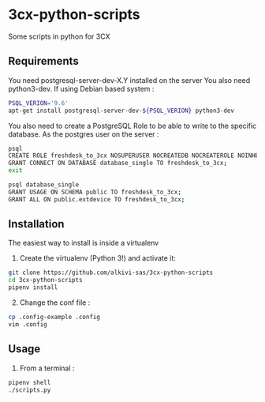 # 3cx-python-scripts

Some scripts in python for 3CX

## Requirements

You need postgresql-server-dev-X.Y installed on the server
You also need python3-dev.
If using Debian based system :

```bash
PSQL_VERION='9.6'
apt-get install postgresql-server-dev-${PSQL_VERION} python3-dev
```

You also need to create a PostgreSQL Role to be able to write to the specific database.
As the postgres user on the server :

```bash
psql
CREATE ROLE freshdesk_to_3cx NOSUPERUSER NOCREATEDB NOCREATEROLE NOINHERIT LOGIN PASSWORD 'password' VALID UNTIL 'infinity';
GRANT CONNECT ON DATABASE database_single TO freshdesk_to_3cx;
exit

psql database_single
GRANT USAGE ON SCHEMA public TO freshdesk_to_3cx;
GRANT ALL ON public.extdevice TO freshdesk_to_3cx;
```

## Installation

The easiest way to install is inside a virtualenv

1. Create the virtualenv (Python 3!) and activate it:

```bash
git clone https://github.com/alkivi-sas/3cx-python-scripts
cd 3cx-python-scripts
pipenv install
```

2. Change the conf file :

```bash
cp .config-example .config
vim .config
```

## Usage
1. From a terminal :

```bash
pipenv shell
./scripts.py
```
